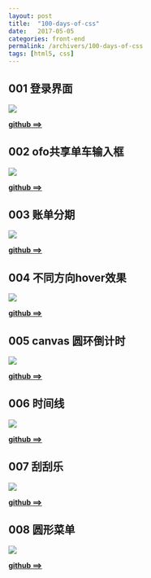 ```yaml
---
layout: post
title:  "100-days-of-css"
date:   2017-05-05
categories: front-end
permalink: /archivers/100-days-of-css
tags: [html5, css]
---
```


## 001 登录界面

![](/images/workshop/001.jpeg)

**[github ==> ](https://github.com/Lucius0/100-days-of-css/blob/master/lucius-001/index.html)**

## 002 ofo共享单车输入框

![](/images/workshop/002.jpeg)

**[github ==> ](https://github.com/Lucius0/100-days-of-css/blob/master/lucius-002/index.html)**

## 003 账单分期

![](/images/workshop/003.jpeg)

**[github ==> ](https://github.com/Lucius0/100-days-of-css/blob/master/lucius-003/index.html)**

## 004 不同方向hover效果

![](/images/workshop/004.gif)

**[github ==> ](https://github.com/Lucius0/100-days-of-css/blob/master/lucius-004/index.html)**

## 005 canvas 圆环倒计时

![](/images/workshop/005.gif)

**[github ==> ](https://github.com/Lucius0/100-days-of-css/blob/master/lucius-005/index.html)**

## 006 时间线

![](/images/workshop/006.gif)

**[github ==> ](https://github.com/Lucius0/100-days-of-css/blob/master/lucius-006/index.html)**

## 007 刮刮乐

![](/images/workshop/007.gif)

**[github ==> ](https://github.com/Lucius0/100-days-of-css/blob/master/lucius-007/index.html)**

## 008 圆形菜单

![](/images/workshop/008.gif)

**[github ==> ](https://github.com/Lucius0/100-days-of-css/blob/master/lucius-008/index.html)**